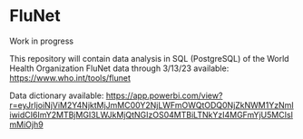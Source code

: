 # FluNet
Work in progress

This repository will contain data analysis in SQL (PostgreSQL) of the World Health Organization FluNet data through 3/13/23 available: https://www.who.int/tools/flunet

Data dictionary available: https://app.powerbi.com/view?r=eyJrIjoiNjViM2Y4NjktMjJmMC00Y2NjLWFmOWQtODQ0NjZkNWM1YzNmIiwidCI6ImY2MTBjMGI3LWJkMjQtNGIzOS04MTBiLTNkYzI4MGFmYjU5MCIsImMiOjh9
